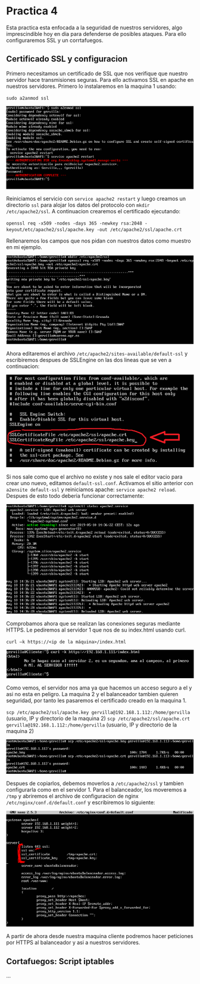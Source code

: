 # Practica 4

Esta practica esta enfocada a la seguridad de nuestros servidores, algo imprescindible hoy en dia para defenderse de posibles ataques. Para ello configuraremos SSL y un corrtafuegos.

## Certificado SSL y configuracion

Primero necesitamos un certificado de SSL que nos verifique que nuestro servidor hace transmisiones seguras. Para ello activamos SSL en apache en nuestros servidores. Primero lo instalaremos en la maquina 1 usando:

`sudo a2anmod ssl`

![img](https://github.com/Gervilla/SWAP/blob/master/Practica4/images/1_activarSSL.PNG)

Reiniciamos el servicio con `service apache2 restart` y luego creamos un directorio `ssl` para alojar los datos del protocolo con `mkdir /etc/apache2/ssl`. A continuacion crearemos el certificado ejecutando:

`openssl req -x509 -nodes -days 365 -newkey rsa:2048 -keyout/etc/apache2/ssl/apache.key -out /etc/apache2/ssl/apache.crt`

Rellenaremos los campos que nos pidan con nuestros datos como muestro en mi ejemplo.

![img](https://github.com/Gervilla/SWAP/blob/master/Practica4/images/2_keygenSSL.PNG)

Ahora editaremos el archivo `/etc/apache2/sites-available/default-ssl` y escribiremos despues de SSLEngine on las dos lineas que se ven a continuacion:

![img](https://github.com/Gervilla/SWAP/blob/master/Practica4/images/3_confSSL.PNG)

Si nos sale como que el archivo no existe y nos sale el editor vacio para crear uno nuevo, editamos `default-ssl.conf`. Activamos el sitio anterior con `a2ensite default-ssl` y reiniciamos apache: `service apache2 reload`. Despues de esto todo deberia funcionar correctamente:

![img](https://github.com/Gervilla/SWAP/blob/master/Practica4/images/4_SSL_OK.PNG)

Comprobamos ahora que se realizan las conexiones seguras mediante HTTPS. Le pediremos al servidor 1 que nos de su index.html usando curl.

`curl –k https://<ip de la máquina>/index.html`

![img](https://github.com/Gervilla/SWAP/blob/master/Practica4/images/5_pruebaSSL.PNG)

Como vemos, el servidor nos ama ya que hacemos un acceso seguro a el y asi no esta en peligro. La maquina 2 y el balanceador tambien quieren seguridad, por tanto les pasaremos el certificado creado en la maquina 1.

`scp /etc/apache2/ssl/apache.key gervilla@192.168.1.112:/home/gervilla` (usuario, IP y directorio de la maquina 2)
`scp /etc/apache2/ssl/apache.crt gervilla@192.168.1.112:/home/gervilla` (usuario, IP y directorio de la maquina 2)

![img](https://github.com/Gervilla/SWAP/blob/master/Practica4/images/6_copiaKey.PNG)

Despues de copiarlos, debemos moverlos a `/etc/apache2/ssl` y tambien configurarla como en el servidor 1. Para el balanceador, los moveremos a `/tmp` y abriremos el archivo de configuracion de nginx `/etc/nginx/conf.d/default.conf` y escribiremos lo siguiente:

![img](https://github.com/Gervilla/SWAP/blob/master/Practica4/images/7_conf_nginx.PNG)

A partir de ahora desde nuestra maquina cliente podremos hacer peticiones por HTTPS al balanceador y asi a nuestros servidores.

## Cortafuegos: Script iptables

...

